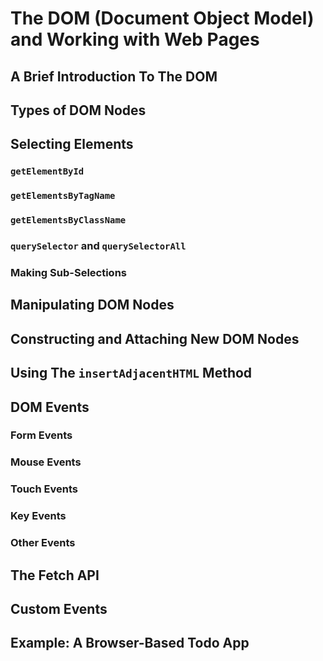 # The DOM (Document Object Model) and Working with Web Pages

## A Brief Introduction To The DOM

## Types of DOM Nodes

## Selecting Elements

### `getElementById`

### `getElementsByTagName`

### `getElementsByClassName`

### `querySelector` and `querySelectorAll`

### Making Sub-Selections

## Manipulating DOM Nodes

## Constructing and Attaching New DOM Nodes

## Using The `insertAdjacentHTML` Method

## DOM Events

### Form Events

### Mouse Events

### Touch Events

### Key Events

### Other Events

## The Fetch API

## Custom Events

## Example: A Browser-Based Todo App
